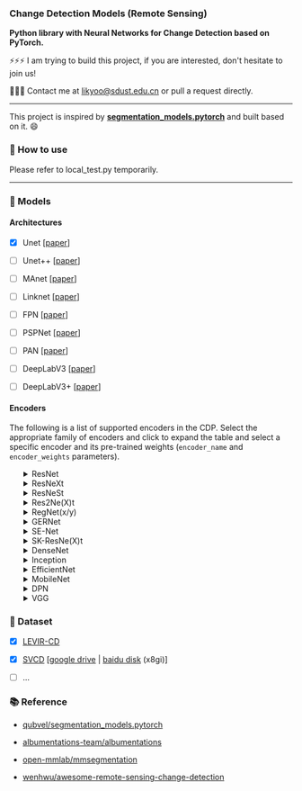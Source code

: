 ### Change Detection Models (Remote Sensing)

**Python library with Neural Networks for Change Detection based on PyTorch.**



⚡⚡⚡ I am trying to build this project, if you are interested, don't hesitate to join us! 

👯👯👯 Contact me at likyoo@sdust.edu.cn or pull a request directly.



------

This project is inspired by **[segmentation_models.pytorch](https://github.com/qubvel/segmentation_models.pytorch)** and built based on it. 😄



### 🌱 How to use <a name="use"></a>

Please refer to local_test.py temporarily.

------

### 🔭 Models <a name="models"></a>

#### Architectures <a name="architectures"></a>
- [x] Unet [[paper](https://arxiv.org/abs/1505.04597)]

- [ ] Unet++ [[paper](https://arxiv.org/pdf/1807.10165.pdf)]

- [ ] MAnet [[paper](https://ieeexplore.ieee.org/abstract/document/9201310)]

- [ ] Linknet [[paper](https://arxiv.org/abs/1707.03718)]

- [ ] FPN [[paper](http://presentations.cocodataset.org/COCO17-Stuff-FAIR.pdf)]

- [ ] PSPNet [[paper](https://arxiv.org/abs/1612.01105)]

- [ ] PAN [[paper](https://arxiv.org/abs/1805.10180)]

- [ ] DeepLabV3 [[paper](https://arxiv.org/abs/1706.05587)]

- [ ] DeepLabV3+ [[paper](https://arxiv.org/abs/1802.02611)]

#### Encoders <a name="encoders"></a>

The following is a list of supported encoders in the CDP. Select the appropriate family of encoders and click to expand the table and select a specific encoder and its pre-trained weights (`encoder_name` and `encoder_weights` parameters).

<details>
<summary style="margin-left: 25px;">ResNet</summary>
<div style="margin-left: 25px;">

| Encoder   |        Weights        | Params, M |
| --------- | :-------------------: | :-------: |
| resnet18  | imagenet / ssl / swsl |    11M    |
| resnet34  |       imagenet        |    21M    |
| resnet50  | imagenet / ssl / swsl |    23M    |
| resnet101 |       imagenet        |    42M    |
| resnet152 |       imagenet        |    58M    |

</div>
</details>

<details>
<summary style="margin-left: 25px;">ResNeXt</summary>
<div style="margin-left: 25px;">

| Encoder           |              Weights              | Params, M |
| ----------------- | :-------------------------------: | :-------: |
| resnext50_32x4d   |       imagenet / ssl / swsl       |    22M    |
| resnext101_32x4d  |            ssl / swsl             |    42M    |
| resnext101_32x8d  | imagenet / instagram / ssl / swsl |    86M    |
| resnext101_32x16d |      instagram / ssl / swsl       |   191M    |
| resnext101_32x32d |             instagram             |   466M    |
| resnext101_32x48d |             instagram             |   826M    |

</div>
</details>

<details>
<summary style="margin-left: 25px;">ResNeSt</summary>
<div style="margin-left: 25px;">

| Encoder                 | Weights  | Params, M |
| ----------------------- | :------: | :-------: |
| timm-resnest14d         | imagenet |    8M     |
| timm-resnest26d         | imagenet |    15M    |
| timm-resnest50d         | imagenet |    25M    |
| timm-resnest101e        | imagenet |    46M    |
| timm-resnest200e        | imagenet |    68M    |
| timm-resnest269e        | imagenet |   108M    |
| timm-resnest50d_4s2x40d | imagenet |    28M    |
| timm-resnest50d_1s4x24d | imagenet |    23M    |

</div>
</details>

<details>
<summary style="margin-left: 25px;">Res2Ne(X)t</summary>
<div style="margin-left: 25px;">

| Encoder                | Weights  | Params, M |
| ---------------------- | :------: | :-------: |
| timm-res2net50_26w_4s  | imagenet |    23M    |
| timm-res2net101_26w_4s | imagenet |    43M    |
| timm-res2net50_26w_6s  | imagenet |    35M    |
| timm-res2net50_26w_8s  | imagenet |    46M    |
| timm-res2net50_48w_2s  | imagenet |    23M    |
| timm-res2net50_14w_8s  | imagenet |    23M    |
| timm-res2next50        | imagenet |    22M    |

</div>
</details>

<details>
<summary style="margin-left: 25px;">RegNet(x/y)</summary>
<div style="margin-left: 25px;">

| Encoder          | Weights  | Params, M |
| ---------------- | :------: | :-------: |
| timm-regnetx_002 | imagenet |    2M     |
| timm-regnetx_004 | imagenet |    4M     |
| timm-regnetx_006 | imagenet |    5M     |
| timm-regnetx_008 | imagenet |    6M     |
| timm-regnetx_016 | imagenet |    8M     |
| timm-regnetx_032 | imagenet |    14M    |
| timm-regnetx_040 | imagenet |    20M    |
| timm-regnetx_064 | imagenet |    24M    |
| timm-regnetx_080 | imagenet |    37M    |
| timm-regnetx_120 | imagenet |    43M    |
| timm-regnetx_160 | imagenet |    52M    |
| timm-regnetx_320 | imagenet |   105M    |
| timm-regnety_002 | imagenet |    2M     |
| timm-regnety_004 | imagenet |    3M     |
| timm-regnety_006 | imagenet |    5M     |
| timm-regnety_008 | imagenet |    5M     |
| timm-regnety_016 | imagenet |    10M    |
| timm-regnety_032 | imagenet |    17M    |
| timm-regnety_040 | imagenet |    19M    |
| timm-regnety_064 | imagenet |    29M    |
| timm-regnety_080 | imagenet |    37M    |
| timm-regnety_120 | imagenet |    49M    |
| timm-regnety_160 | imagenet |    80M    |
| timm-regnety_320 | imagenet |   141M    |

</div>
</details>

<details>
<summary style="margin-left: 25px;">GERNet</summary>
<div style="margin-left: 25px;">

| Encoder       | Weights  | Params, M |
| ------------- | :------: | :-------: |
| timm-gernet_s | imagenet |    6M     |
| timm-gernet_m | imagenet |    18M    |
| timm-gernet_l | imagenet |    28M    |

</div>
</details>

<details>
<summary style="margin-left: 25px;">SE-Net</summary>
<div style="margin-left: 25px;">

| Encoder             | Weights  | Params, M |
| ------------------- | :------: | :-------: |
| senet154            | imagenet |   113M    |
| se_resnet50         | imagenet |    26M    |
| se_resnet101        | imagenet |    47M    |
| se_resnet152        | imagenet |    64M    |
| se_resnext50_32x4d  | imagenet |    25M    |
| se_resnext101_32x4d | imagenet |    46M    |

</div>
</details>

<details>
<summary style="margin-left: 25px;">SK-ResNe(X)t</summary>
<div style="margin-left: 25px;">

| Encoder                | Weights  | Params, M |
| ---------------------- | :------: | :-------: |
| timm-skresnet18        | imagenet |    11M    |
| timm-skresnet34        | imagenet |    21M    |
| timm-skresnext50_32x4d | imagenet |    25M    |

</div>
</details>

<details>
<summary style="margin-left: 25px;">DenseNet</summary>
<div style="margin-left: 25px;">

| Encoder     | Weights  | Params, M |
| ----------- | :------: | :-------: |
| densenet121 | imagenet |    6M     |
| densenet169 | imagenet |    12M    |
| densenet201 | imagenet |    18M    |
| densenet161 | imagenet |    26M    |

</div>
</details>

<details>
<summary style="margin-left: 25px;">Inception</summary>
<div style="margin-left: 25px;">

| Encoder           |             Weights             | Params, M |
| ----------------- | :-----------------------------: | :-------: |
| inceptionresnetv2 | imagenet /  imagenet+background |    54M    |
| inceptionv4       | imagenet /  imagenet+background |    41M    |
| xception          |            imagenet             |    22M    |

</div>
</details>

<details>
<summary style="margin-left: 25px;">EfficientNet</summary>
<div style="margin-left: 25px;">

| Encoder                 |              Weights               | Params, M |
| ----------------------- | :--------------------------------: | :-------: |
| efficientnet-b0         |              imagenet              |    4M     |
| efficientnet-b1         |              imagenet              |    6M     |
| efficientnet-b2         |              imagenet              |    7M     |
| efficientnet-b3         |              imagenet              |    10M    |
| efficientnet-b4         |              imagenet              |    17M    |
| efficientnet-b5         |              imagenet              |    28M    |
| efficientnet-b6         |              imagenet              |    40M    |
| efficientnet-b7         |              imagenet              |    63M    |
| timm-efficientnet-b0    | imagenet / advprop / noisy-student |    4M     |
| timm-efficientnet-b1    | imagenet / advprop / noisy-student |    6M     |
| timm-efficientnet-b2    | imagenet / advprop / noisy-student |    7M     |
| timm-efficientnet-b3    | imagenet / advprop / noisy-student |    10M    |
| timm-efficientnet-b4    | imagenet / advprop / noisy-student |    17M    |
| timm-efficientnet-b5    | imagenet / advprop / noisy-student |    28M    |
| timm-efficientnet-b6    | imagenet / advprop / noisy-student |    40M    |
| timm-efficientnet-b7    | imagenet / advprop / noisy-student |    63M    |
| timm-efficientnet-b8    |         imagenet / advprop         |    84M    |
| timm-efficientnet-l2    |           noisy-student            |   474M    |
| timm-efficientnet-lite0 |              imagenet              |    4M     |
| timm-efficientnet-lite1 |              imagenet              |    5M     |
| timm-efficientnet-lite2 |              imagenet              |    6M     |
| timm-efficientnet-lite3 |              imagenet              |    8M     |
| timm-efficientnet-lite4 |              imagenet              |    13M    |

</div>
</details>

<details>
<summary style="margin-left: 25px;">MobileNet</summary>
<div style="margin-left: 25px;">

| Encoder                            | Weights  | Params, M |
| ---------------------------------- | :------: | :-------: |
| mobilenet_v2                       | imagenet |    2M     |
| timm-mobilenetv3_large_075         | imagenet |   1.78M   |
| timm-mobilenetv3_large_100         | imagenet |   2.97M   |
| timm-mobilenetv3_large_minimal_100 | imagenet |   1.41M   |
| timm-mobilenetv3_small_075         | imagenet |   0.57M   |
| timm-mobilenetv3_small_100         | imagenet |   0.93M   |
| timm-mobilenetv3_small_minimal_100 | imagenet |   0.43M   |

</div>
</details>

<details>
<summary style="margin-left: 25px;">DPN</summary>
<div style="margin-left: 25px;">

| Encoder |   Weights   | Params, M |
| ------- | :---------: | :-------: |
| dpn68   |  imagenet   |    11M    |
| dpn68b  | imagenet+5k |    11M    |
| dpn92   | imagenet+5k |    34M    |
| dpn98   |  imagenet   |    58M    |
| dpn107  | imagenet+5k |    84M    |
| dpn131  |  imagenet   |    76M    |

</div>
</details>

<details>
<summary style="margin-left: 25px;">VGG</summary>
<div style="margin-left: 25px;">

| Encoder  | Weights  | Params, M |
| -------- | :------: | :-------: |
| vgg11    | imagenet |    9M     |
| vgg11_bn | imagenet |    9M     |
| vgg13    | imagenet |    9M     |
| vgg13_bn | imagenet |    9M     |
| vgg16    | imagenet |    14M    |
| vgg16_bn | imagenet |    14M    |
| vgg19    | imagenet |    20M    |
| vgg19_bn | imagenet |    20M    |

</div>
</details>

### :truck: Dataset <a name="dataset"></a>
- [x] [LEVIR-CD](https://justchenhao.github.io/LEVIR/)

- [x] [SVCD](https://www.researchgate.net/publication/325470033_CHANGE_DETECTION_IN_REMOTE_SENSING_IMAGES_USING_CONDITIONAL_ADVERSARIAL_NETWORKS) [[google drive](https://drive.google.com/file/d/1GX656JqqOyBi_Ef0w65kDGVto-nHrNs9/edit) | [baidu disk](https://pan.baidu.com/s/1bU9bSRxQnlfw7OkOw7hqjA) (x8gi)] 

- [ ] ...

### :books: Reference <a name="reference"></a>
- [qubvel/segmentation_models.pytorch](https://github.com/qubvel/segmentation_models.pytorch)

- [albumentations-team/albumentations](https://github.com/albumentations-team/albumentations)

- [open-mmlab/mmsegmentation](https://github.com/open-mmlab/mmsegmentation)

- [wenhwu/awesome-remote-sensing-change-detection](https://github.com/wenhwu/awesome-remote-sensing-change-detection)



